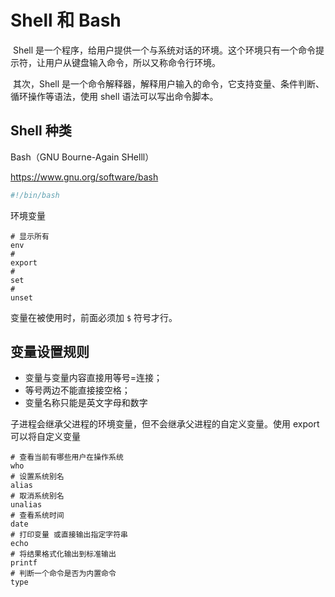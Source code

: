 # Shell 和 Bash

​	Shell 是一个程序，给用户提供一个与系统对话的环境。这个环境只有一个命令提示符，让用户从键盘输入命令，所以又称命令行环境。

​	其次，Shell 是一个命令解释器，解释用户输入的命令，它支持变量、条件判断、循环操作等语法，使用 shell 语法可以写出命令脚本。



## Shell 种类





Bash（GNU Bourne-Again SHelll）

https://www.gnu.org/software/bash



```bash
#!/bin/bash

```



环境变量

```shell
# 显示所有
env
#
export
# 
set
#
unset

```



变量在被使用时，前面必须加 `$` 符号才行。



## 变量设置规则



- 变量与变量内容直接用等号=连接；
- 等号两边不能直接接空格；
- 变量名称只能是英文字母和数字



子进程会继承父进程的环境变量，但不会继承父进程的自定义变量。使用 export 可以将自定义变量



```shell
# 查看当前有哪些用户在操作系统
who
# 设置系统别名
alias
# 取消系统别名
unalias
# 查看系统时间
date
# 打印变量 或直接输出指定字符串
echo
# 将结果格式化输出到标准输出
printf
# 判断一个命令是否为内置命令
type

```





